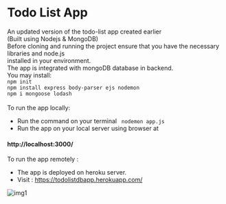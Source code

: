 # Todo List App <br>
An updated version of the todo-list app created earlier <br>
(Built using Nodejs & MongoDB)<br>
Before cloning and running the project ensure that you have the necessary libraries and node.js<br>
installed in your environment.<br>
The app is integrated with mongoDB database in backend.<br>
You may install:<br>
```npm init```<br>
```npm install express body-parser ejs nodemon```<br>
```npm i mongoose lodash```<br>
<br> 
To run the app locally: <br>
* Run the command on your terminal ``` nodemon app.js``` <br>
* Run the app on your local server using browser at <br>
#### http://localhost:3000/<br>
To run the app remotely : <br>
* The app is deployed on heroku server. 
* Visit : https://todolistdbapp.herokuapp.com/ <br>

![img1](https://github.com/Surajv311/Todo-List-updated/blob/master/images/1.jpg)<br>

<!--![img2](https://github.com/Surajv311/Todo-List-updated/blob/master/images/1upd.jpg)<br> -->
